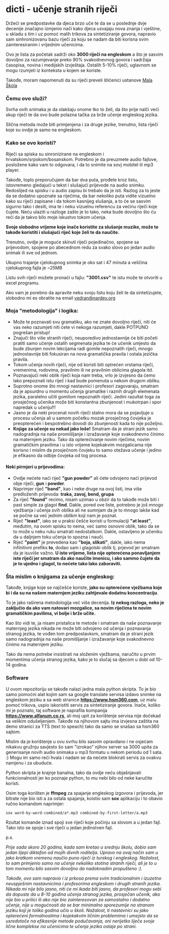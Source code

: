 # dicti - učenje stranih riječi

Držeći se predpostavke da djeca brzo uče te da se u poslednje dvje decenije značajno izmjenio nači kako djeca usvajaju nova znanja i vještine, u skladu s tim i uz pomoć malih trikova za sintetiziranje govora, napravio sam sinhronizovanu bazu riječi za koju se nadam da  biti korisna svim zainteresiranim i vrijednim učenicima.

Ovo je lista za početak sadrži oko **3000 riječi na engleskom** a što je sasvim dovoljno za razumjevanje preko 90% svakodnevnog govora i sadržaja časopisa, novina i medijskih izvještaja. Ostalih 5-10% riječi, uglavnom se mogu rzumjeti iz konteksta u kojem se koriste.

Takođe, moram napomenuti da su riječi preveli štićenici ustanove [Mala Škola](http://malaskola.org)

### Čemu ovo služi?

Svrha ovih snimaka je da olakšaju onome tko to želi, da što prije nalči veći skup riječi te da ovo bude polazna tačka za brže učenje engleskog jezika.

Slična metoda može biti primjenjena i za druge jezike, trenutno, lista riječi koje su ovdje je samo na engleskom.

### Kako se ovo koristi?

Riječi sa spiska su sinronizirane na engleskom i hrvatskom/srpskom/bosanskom.
Potrebno je da preuzmete audio fajlove, posložene kako vam to odgovara, i da to snimite na sovj mobitel ili mp3 player.

Takođe, toplo preporučujem da bar dva puta, prođete kroz listu, istovremeno gledajući u tekst i slušajući prijevode na audio snimku.
Redoslijed na spisku i u audio zapisu bi trebalo da je isti.
Razlog za to jeste da se dodatno upoznate sa riječima, da bar nekoliko puta vidite vizuelno kako su riječi zapisane i da tokom kasnijeg slušanja, a to će se sasvim sigurno tako i desiti, ima te i neku vizuelnu referencu za većinu riječi koje čujete.
Neću ulaziti u razloge zašto je to tako, neka bude dovoljno što ću reći da je takvo bilo moje iskustvo tokom učenja.

**Svoje slobodno vrijeme koje inače koristite za slušanje muzike, može te takođe koristiti i slušajući riječ koje želi te da naučite.**

Trenutno, ovdje je moguće skinuti riječi pojedinačno, spojene sa prijevodom, spojene po abecednom redu za svako slovo po jedan audio snimak ili sve od jednom.

Ukupno trajanje cjelokupnog snimka je oko sat i 47 minuta a veličina cjelokupnog fajla je ~25MB

Listu svih riječi možete pronaći u fajlu: **"3001.csv"** te istu može te otvoriti u excel programu.

Ako vam je porebno da apravite neku svoju listu koju želi te da sintetizujete, slobodno mi es obratite na email vedran@nardev.org

### Moja "metodologija" i logika:

- Može te poznavati svu gramatiku, ako ne znate dovoljno riječi, niti će vas neko razumjeti niti ćete vi nekoga razumjeti, dakle POTPUNO pogrešan pristup!
- Znajuči što više stranih riječi, neuporedivo jednostavnije će biti početi pratiti samo učenje ostalih segmenata jezika te će učenik umjesto da bude zbunjen novim lekcijama radi gomile nepoznatih riječi, mnogo jednostavnije biti fokusiran na nova gramatička pravila i ostala jezička pravila.
- Tokom učenja novih riječi, nije od koristi biti optrećen vrstama riječi, vremenima, rodovima, pravilnim ili ne pravilnim oblicima glagola itd.
- Poznavajući neki oblik riječi koja nam treba, vrlo je izvjesno da ćemo lako prepoznati istu riječ i kad bude pomenuta u nekom drugom obliku.
- Suprotno onome što mnogi nastavnici i profesori zagovaraju, smatram da je apsurdno u momentu učenja gramatike i raznih drugih elemenata jezika, paralelno učiti gomilom nepoznatih riječi. Jedini razultat toga za prosječnog učenika može biti konstantna zbunjenost i mukotrpan i spor napredak u učenju!!!
- Jasno je da neki procenat novih riječi stalno mora da se pojavljuje u procesu učenja ali u samom početku mozak prosječnog čovjeka je preopterećen i bespotrebno dovodi do zbunjenosti kada to nije poželjno.
- **Knjige za učenje su nekad jako loše!** Smatram da je strani jezik samo nadogradnja na naše promišljanje i izražavanje koje svakodnevno činimo na maternjem jeziku. Tako da opterećivanje novim riječima, novim gramatičkim pravilima i u isto vrijeme kojekakvim mozgalicama nije korisno i mislim da prosječnom čovjeku to samo otežava učenje i jedino je efikasno da odbije čovjeka od tog procesa.

#### Neki pirmjeri u prijevodima:
- Ovdje nećete naći riječ **"gun powder"** ali ćete odvojeno naći prijevod obje riječi, **gun** i **powder**.
- Naprimjer riječ **"band"**, kao i neke druge na ovoj listi, ima više predloženih prijevoda: **traka, zavoj, bend, grupa**
- Za riječ **"found"** recimo, nisam uzimao u obzir da to takođe može biti i past simple za glagol **find**. Dakle, pored ove liste, potrebno je još mnogo vježbanja i učenja svih oblika ali ne sumnjam da je to mnogo lakše kad se počne sa već jednim oblikm koji nam je poznat.
- Riječ **"least"**, iako se u praksi češće koristi u formulaciji **"at least"**, međutim, na ovom spisku to nema, već samo osnovni oblik, tako da se to može u neku ruku smatrati nedostatkom. Dakle, ostavljeno je učeniku da u daljnjem toku učenja to spozna i nauči.
- Riječ **"paint"** je prevedena kao **"boja, slikati"**, dakle, iako nema infinitivni prefiks **to**, dodao sam i glagolski oblik tj. prjevod jer smatram da je isuviše važno. **U isto vrijeme, lista nije opterećena ponavljanjem iste riječi jer smatram da ako naučite imenicu, i ako sammo čujete da je to ujedno i glagol, to nećete tako lako zaboraviti.**

### Šta mislim o knjigama za učenje engleskog:

Takođe, knjige koje se najčešće koriste, **jako su opterećene vježbama koje bi i da su na našem maternjem jeziku zahtjevale dodatnu koncentraciju**.

To je jako raširena metodologija već više decenija. **Iz nekog razloga, neko je zaključio da ako vam natovari mozgalice, sa novim riječima te novim gramatičkim pavilima, vi bolje i brže učite.**

Kao što vidi te, ja nisam pristalica te metode i smatram da naše poznavanje maternjeg jezika nikada ne može biti odvojeno od učenja i poznavanja stranog jezika, te vođen tom predpostavkom, smatram da je strani jezik samo nadogradnja na naše promišljanje i izražavanje koje svakodnevno činimo na maternjem jeziku.

Tako da nema potrebe insistirati na složenim vježbama, naručito u prvim momentima učenja stranog jezika, kako je to slučaj sa djecom u dobi od 10-14 godina.


### Software

U ovom repozitoriju se takođe nalazi jedna mala python skripta. To je bio samo pomoćni alat kojim sam sa google translate servisa izdavo snimke na engleskom jeziku a sa web stranice **https://www.hsm360.com**, uz malu pomoć trikova, uspio iskoristiti servis za sintetiziranje govora. Inače, koliko mi je poznato, taj software je naprafila kompanija **https://www.alfanum.co.rs**, ali moj upit za korištenje servisa nije dočekad sa velikim odušeljenjem. Takođe na njihovom sajtu ima izvjesna zaštita na demo stranici za TTS (text to speach) tako da samo se snašao sa hsm360 sajtom.

Mislim da je korištenje u ovu svrhu bilo sasvim opravdano i ne osjećam nikakvu gružnju savjesto šo sam "izrokao" njihov server sa 3000 upita za generisanje novih audio snimaka u mp3 formatu u nekom periodu od 1 sata. :) Mogu im samo reći hvala i nadam se da nećete blokirati servis za ovakvu namjenu i za ubuduće.

Python skripta je krajnje banalna, tako da ovdje neću objašnjavati funkcionalnosti jer ko poznaje python, to mu nebi bilo od neke karučite koristi.

Osim toga korišten je **ffmpeg** za spajanje engleskog izgovora i prijevoda, jer bitrate nije bio isti a za ostala spajanja, koistio sam **sox** aplikaciju i to obavio ručno komandom naprimjer:
```
sox word-by-word-combined/a*.mp3 combined-by-first-letter/a.mp3
```
Rzultat komande iznad spoji sve riječi koje počinju sa slovom a u jedan fajl. Tako isto se spoje i sve riječi u jedan jedinstven fajl.

p.s.

*Prije sada skoro 20 godina, kada sam kretao u srednju školu, dobio sam jedan lijepi diktafon od mojih divnih roditelja. Upravo na ovaj način sam u jako kratkom vremenu naučio puno riječi iz turskog i engleskog. Nažalost, to sam primjenio samo na učenje nekoliko stotina stranih riječi, ali je to u tom momentu bilo sasvim dovoljno da nadoknadim propušteno :).*

*Takođe, ovo sam napravio i iz prkosa prema svim tradicionalnim i izuzetno neuspješnim nastavnicima i profesorima engleskom i drugih stranih jezika. Nikada mi nije bilo jasno, niti će mi ikada biti jasno, da profesori mogu sebi da dopuste da u 8-10 godina učenja stranog jezika, prosječan učenik, ako nije bio u prilici ili ako nije bio zainteresovan za samostalno i dodatno učenje, nije u mogućnosti da se bar minimalno sporezumije na stranom jeziku koji je toliko godina učio u školi.
Nažalost, ti nastavnici su jako opterećeni formalnostima i kojekakvim ličnim problemima i umejsto da se usredotoče na efikasnije metode podučavanja, oni nerijetko liječe svoje lične komplekse na učenicima te učenje jezika ostaje po strani.*